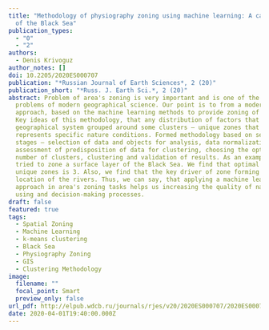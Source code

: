 ```yaml
---
title: "Methodology of physiography zoning using machine learning: A case study
  of the Black Sea"
publication_types:
  - "0"
  - "2"
authors:
  - Denis Krivoguz
author_notes: []
doi: 10.2205/2020ES000707
publication: "*Russian Journal of Earth Sciences*, 2 (20)"
publication_short: "*Russ. J. Earth Sci.*, 2 (20)"
abstract: Problem of area's zoning is very important and is one of the main
  problems of modern geographical science. Our point is to from a modern
  approach, based on the machine learning methods to provide zoning of any area.
  Key ideas of this methodology, that any distribution of factors that form any
  geographical system grouped around some clusters – unique zones that
  represents specific nature conditions. Formed methodology based on several
  stages – selection of data and objects for analysis, data normalization,
  assessment of predisposition of data for clustering, choosing the optimal
  number of clusters, clustering and validation of results. As an example, we
  tried to zone a surface layer of the Black Sea. We find that optimal number of
  unique zones is 3. Also, we find that the key driver of zone forming is a
  location of the rivers. Thus, we can say, that applying a machine learning
  approach in area's zoning tasks helps us increasing the quality of nature
  using and decision-making processes.
draft: false
featured: true
tags:
  - Spatial Zoning
  - Machine Learning
  - k-means clustering
  - Black Sea
  - Physiography Zoning
  - GIS
  - Clustering Methodology
image:
  filename: ""
  focal_point: Smart
  preview_only: false
url_pdf: http://elpub.wdcb.ru/journals/rjes/v20/2020ES000707/2020ES000707.pdf
date: 2020-04-01T19:40:00.000Z
---
```

